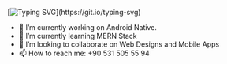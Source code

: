 [![Typing SVG](https://readme-typing-svg.demolab.com?font=Fira+Code&weight=900&pause=1000&width=435&lines=Hi+there+%F0%9F%91%8B;Welcome+to+my+profile!)](https://git.io/typing-svg)
- 🔭 I’m currently working on Android Native.
- 🌱 I’m currently learning MERN Stack
- 👯 I’m looking to collaborate on Web Designs and Mobile Apps
- 📫 How to reach me: +90 531 505 55 94
